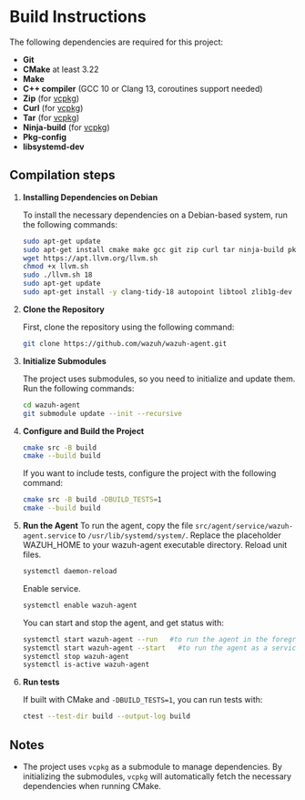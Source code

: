 # Build Instructions

The following dependencies are required for this project:

- **Git**
- **CMake** at least 3.22
- **Make**
- **C++ compiler** (GCC 10 or Clang 13, coroutines support needed)
- **Zip** (for [vcpkg](https://vcpkg.io))
- **Curl** (for [vcpkg](https://vcpkg.io))
- **Tar** (for [vcpkg](https://vcpkg.io))
- **Ninja-build** (for [vcpkg](https://vcpkg.io))
- **Pkg-config**
- **libsystemd-dev**

## Compilation steps

1. **Installing Dependencies on Debian**

    To install the necessary dependencies on a Debian-based system, run the following commands:

    ```bash
    sudo apt-get update
    sudo apt-get install cmake make gcc git zip curl tar ninja-build pkg-config libsystemd-dev wget gnupg lsb-release software-properties-common
    wget https://apt.llvm.org/llvm.sh
    chmod +x llvm.sh
    sudo ./llvm.sh 18
    sudo apt-get update
    sudo apt-get install -y clang-tidy-18 autopoint libtool zlib1g-dev libgcrypt20-dev libmagic-dev libpopt-dev libmagic-dev libsqlite3-dev liblua5.4-dev gettext libarchive-dev
    ```

2. **Clone the Repository**

    First, clone the repository using the following command:

    ```bash
    git clone https://github.com/wazuh/wazuh-agent.git
    ```

3. **Initialize Submodules**

    The project uses submodules, so you need to initialize and update them. Run the following commands:

    ```bash
    cd wazuh-agent
    git submodule update --init --recursive
    ```

4. **Configure and Build the Project**

    ```bash
    cmake src -B build
    cmake --build build
    ```

    If you want to include tests, configure the project with the following command:

    ```bash
    cmake src -B build -DBUILD_TESTS=1
    cmake --build build
    ```
5. **Run the Agent**
    To run the agent, copy the file `src/agent/service/wazuh-agent.service` to `/usr/lib/systemd/system/`.
    Replace the placeholder WAZUH_HOME to your wazuh-agent executable directory.
    Reload unit files.

    ```bash
    systemctl daemon-reload
    ```

    Enable service.
    
    ```bash
    systemctl enable wazuh-agent
    ```
    
    You can start and stop the agent, and get status with:
    
    ```bash
    systemctl start wazuh-agent --run   #to run the agent in the foreground from the CLI
    systemctl start wazuh-agent --start   #to run the agent as a service
    systemctl stop wazuh-agent
    systemctl is-active wazuh-agent
    ```

6. **Run tests**

    If built with CMake and `-DBUILD_TESTS=1`, you can run tests with:

    ```bash
    ctest --test-dir build --output-log build
    ```

## Notes

- The project uses `vcpkg` as a submodule to manage dependencies. By initializing the submodules, `vcpkg` will automatically fetch the necessary dependencies when running CMake.

